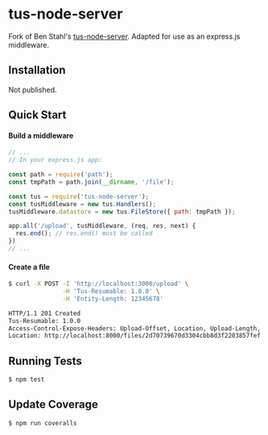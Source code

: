 # tus-node-server

Fork of Ben Stahl's [tus-node-server](https://github.com/tus/tus-node-server). Adapted for use as an express.js middleware.

## Installation

Not published.

## Quick Start

#### Build a middleware
```javascript
// ...
// In your express.js app:

const path = require('path');
const tmpPath = path.join(__dirname, '/file');

const tus = require('tus-node-server');
const tusMiddleware = new tus.Handlers();
tusMiddleware.datastore = new tus.FileStore({ path: tmpPath });

app.all('/upload', tusMiddleware, (req, res, next) {
  res.end(); // res.end() must be called
})
// ...
```

#### Create a file
```bash
$ curl -X POST -I 'http://localhost:3000/upload' \
               -H 'Tus-Resumable: 1.0.0' \
               -H 'Entity-Length: 12345678'

HTTP/1.1 201 Created
Tus-Resumable: 1.0.0
Access-Control-Expose-Headers: Upload-Offset, Location, Upload-Length, Tus-Version, Tus-Resumable, Tus-Max-Size, Tus-Extension, Upload-Metadata
Location: http://localhost:8000/files/2d70739670d3304cbb8d3f2203857fef
```

## Running Tests
```bash
$ npm test
```

## Update Coverage
```bash
$ npm run coveralls
```
